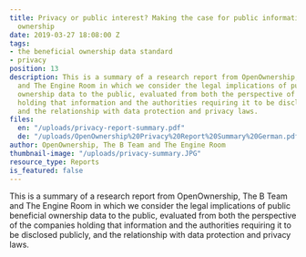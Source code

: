 ```yaml
---
title: Privacy or public interest? Making the case for public information on company
  ownership
date: 2019-03-27 18:08:00 Z
tags:
- the beneficial ownership data standard
- privacy
position: 13
description: This is a summary of a research report from OpenOwnership, The B Team
  and The Engine Room in which we consider the legal implications of public beneficial
  ownership data to the public, evaluated from both the perspective of the companies
  holding that information and the authorities requiring it to be disclosed publicly,
  and the relationship with data protection and privacy laws.
files:
  en: "/uploads/privacy-report-summary.pdf"
  de: "/uploads/OpenOwnership%20Privacy%20Report%20Summary%20German.pdf"
author: OpenOwnership, The B Team and The Engine Room
thumbnail-image: "/uploads/privacy-summary.JPG"
resource_type: Reports
is_featured: false
---
```


This is a summary of a research report from OpenOwnership, The B Team and The Engine Room in which we consider the legal implications of public beneficial ownership data to the public, evaluated from both the perspective of the companies holding that information and the authorities requiring it to be disclosed publicly, and the relationship with data protection and privacy laws.

